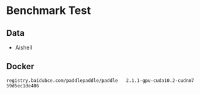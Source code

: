 # Benchmark Test

## Data

* Aishell

## Docker

```
registry.baidubce.com/paddlepaddle/paddle   2.1.1-gpu-cuda10.2-cudnn7   59d5ec1de486  
```
